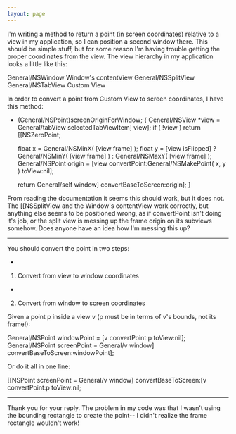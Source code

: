 ```yaml
---
layout: page
---
```




I'm writing a method to return a point (in screen coordinates) relative to a view in my application, so I can position a second window there. This should be simple stuff, but for some reason I'm having trouble getting the proper coordinates from the view. The view hierarchy in my application looks a little like this:

    
General/NSWindow
Window's contentView
General/NSSplitView
General/NSTabView
Custom View


In order to convert a point from Custom View to screen coordinates, I have this method:

    
- (General/NSPoint)screenOriginForWindow;
{
	General/NSView *view = General/tabView selectedTabViewItem] view];
	if ( !view )
		return [[NSZeroPoint;

	float x = General/NSMinX( [view frame] );
	float y = [view isFlipped] ? General/NSMinY( [view frame] ) : General/NSMaxY( [view frame] );
	General/NSPoint origin = [view convertPoint:General/NSMakePoint( x, y ) toView:nil];

	return General/self window] convertBaseToScreen:origin];
}


From reading the documentation it seems this should work, but it does not. The [[NSSplitView and the Window's contentView work correctly, but anything else seems to be positioned wrong, as if     convertPoint isn't doing it's job, or the split view is messing up the frame origin on its subviews somehow. Does anyone have an idea how I'm messing this up?

----

You should convert the point in two steps:


*
1. Convert from view to window coordinates
*
2. Convert from window to screen coordinates


Given a point p inside a view v (p must be in terms of v's bounds, not its frame!):

    
General/NSPoint windowPoint = [v convertPoint:p toView:nil];
General/NSPoint screenPoint = General/v window] convertBaseToScreen:windowPoint];


Or do it all in one line:

    
[[NSPoint screenPoint = General/v window] convertBaseToScreen:[v convertPoint:p toView:nil;


----
Thank you for your reply. The problem in my code was that I wasn't using the bounding rectangle to create the point-- I didn't realize the frame rectangle wouldn't work!